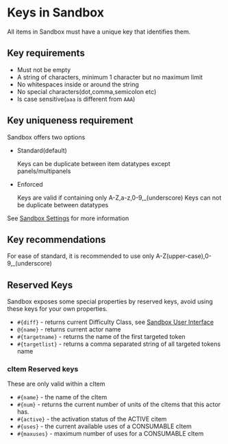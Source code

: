 # Keys in Sandbox

All items in Sandbox must have a unique key that identifies them. 

## Key requirements

- Must not be empty
- A string of characters, minimum 1 character but no maximum limit
- No whitespaces inside or around the string
- No special characters(dot,comma,semicolon etc)
- Is case sensitive(`aaa` is different from `AAA`)

## Key uniqueness requirement

Sandbox offers two options

- Standard(default)

  Keys can be duplicate between item datatypes except panels/multipanels

- Enforced

  Keys are valid if containing only A-Z,a-z,0-9,_(underscore)
  Keys can not be duplicate between datatypes

See [Sandbox Settings](sandbox_settings.md) for more information

## Key recommendations

For ease of standard, it is recommended to use only A-Z(upper-case),0-9,_(underscore)

## Reserved Keys

Sandbox exposes some special properties by reserved keys, avoid using these keys for your own properties.

- `#{diff}` - returns current Difficulty Class, see [Sandbox User Interface](sandbox_user_interface.md)
- `@{name}` - returns current actor name
- `#{targetname}` - returns the name of the first targeted token
- `#{targetlist}` - returns a comma separated string of all targeted tokens name

### cItem Reserved keys

These are only valid within a cItem

- `#{name}` - the name of the cItem
- `#{num}` -  returns the current number of units of the cItems that this actor has.
- `#{active}` - the activation status of the ACTIVE citem
- `#{uses}` - the current available uses of a CONSUMABLE cItem
- `#{maxuses}` - maximum number of uses for a CONSUMABLE cItem